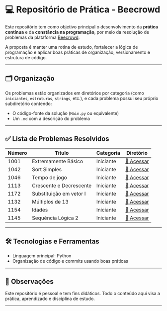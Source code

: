 # 💻 Repositório de Prática - Beecrowd

Este repositório tem como objetivo principal o desenvolvimento da **prática contínua** e da **constância na programação**, por meio da resolução de problemas da plataforma [Beecrowd](https://www.beecrowd.com.br/).

A proposta é manter uma rotina de estudo, fortalecer a lógica de programação e aplicar boas práticas de organização, versionamento e estrutura de código.

---

## 🗂️ Organização

Os problemas estão organizados em diretórios por categoria (como `iniciantes`, `estruturas`, `strings`, etc.), e cada problema possui seu próprio subdiretório contendo:

- O código-fonte da solução (`Main.py` ou equivalente)
- Um `.md` com a descrição do problema

---

## ✅ Lista de Problemas Resolvidos

| Número | Título                  | Categoria | Diretório                                |
| ------ | ----------------------- | --------- | ---------------------------------------- |
| 1001   | Extremamente Básico     | Iniciante | [🔗 Acessar](problemas/iniciantes/1001/) |
| 1042   | Sort Simples            | Iniciante | [🔗 Acessar](problemas/iniciantes/1042/) |
| 1046   | Tempo de jogo           | Iniciante | [🔗 Acessar](problemas/iniciantes/1046/) |
| 1113   | Crescente e Decrescente | Iniciante | [🔗 Acessar](problemas/iniciantes/1113/) |
| 1172   | Substituição em vetor I | Iniciante | [🔗 Acessar](problemas/iniciantes/1172/) |
| 1132   | Múltiplos de 13         | Iniciante | [🔗 Acessar](problemas/iniciantes/1132/) |
| 1154   | Idades                  | Iniciante | [🔗 Acessar](problemas/iniciantes/1154/) |
| 1145   | Sequência Lógica 2      | Iniciante | [🔗 Acessar](problemas/iniciantes/1145/) |

<!-- Adicione mais linhas conforme for resolvendo -->

---

## 🛠️ Tecnologias e Ferramentas

- Linguagem principal: Python
- Organização de código e commits usando boas práticas

---

## 📌 Observações

Este repositório é pessoal e tem fins didáticos. Todo o conteúdo aqui visa a prática, aprendizado e disciplina de estudo.

---

